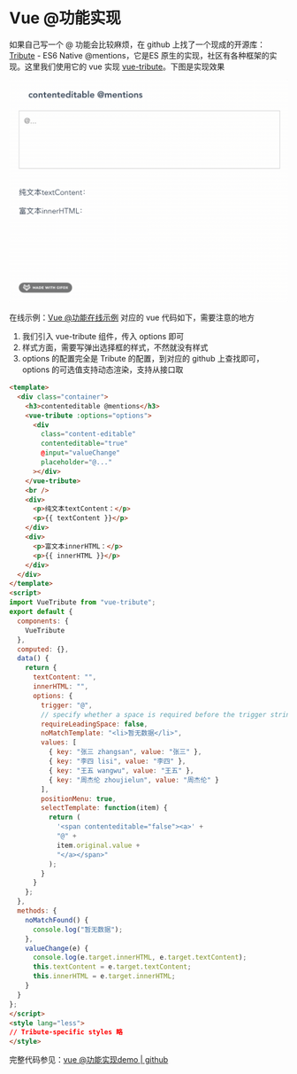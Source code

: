# Vue @功能实现
如果自己写一个 @ 功能会比较麻烦，在 github 上找了一个现成的开源库：[Tribute](https://github.com/zurb/tribute) - ES6 Native @mentions，它是ES 原生的实现，社区有各种框架的实现。这里我们使用它的 vue 实现 [vue-tribute](https://github.com/syropian/vue-tribute)。下图是实现效果

![vue_at_mention.gif](../../../images/blog/vue/vue_at_mention.gif)

在线示例：[Vue @功能在线示例](https://www.zuoguoqing.com/at) 对应的 vue 代码如下，需要注意的地方
1. 我们引入 vue-tribute 组件，传入 options 即可
2. 样式方面，需要写弹出选择框的样式，不然就没有样式
3. options 的配置完全是 Tribute 的配置，到对应的 github 上查找即可，options 的可选值支持动态渲染，支持从接口取

```html
<template>
  <div class="container">
    <h3>contenteditable @mentions</h3>
    <vue-tribute :options="options">
      <div
        class="content-editable"
        contenteditable="true"
        @input="valueChange"
        placeholder="@..."
      ></div>
    </vue-tribute>
    <br />
    <div>
      <p>纯文本textContent：</p>
      <p>{{ textContent }}</p>
    </div>
    <div>
      <p>富文本innerHTML：</p>
      <p>{{ innerHTML }}</p>
    </div>
  </div>
</template>
<script>
import VueTribute from "vue-tribute";
export default {
  components: {
    VueTribute
  },
  computed: {},
  data() {
    return {
      textContent: "",
      innerHTML: "",
      options: {
        trigger: "@",
        // specify whether a space is required before the trigger string
        requireLeadingSpace: false,
        noMatchTemplate: "<li>暂无数据</li>",
        values: [
          { key: "张三 zhangsan", value: "张三" },
          { key: "李四 lisi", value: "李四" },
          { key: "王五 wangwu", value: "王五" },
          { key: "周杰伦 zhoujielun", value: "周杰伦" }
        ],
        positionMenu: true,
        selectTemplate: function(item) {
          return (
            '<span contenteditable="false"><a>' +
            "@" +
            item.original.value +
            "</a></span>"
          );
        }
      }
    };
  },
  methods: {
    noMatchFound() {
      console.log("暂无数据");
    },
    valueChange(e) {
      console.log(e.target.innerHTML, e.target.textContent);
      this.textContent = e.target.textContent;
      this.innerHTML = e.target.innerHTML;
    }
  }
};
</script>
<style lang="less">
// Tribute-specific styles 略
</style>
```

完整代码参见：[vue @功能实现demo | github](https://github.com/zuoxiaobai/fedemo/blob/master/src/vuecli-demo/src/views/at/index.vue)
